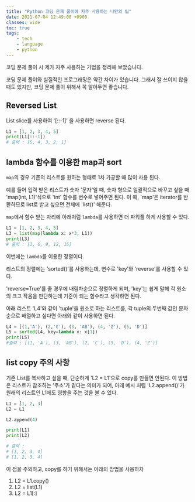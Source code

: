 ```yaml
---
title: "Python 코딩 문제 풀이에 자주 사용하는 나만의 팁"
date: 2021-07-04 12:49:00 +0900
classes: wide
toc: true
tags:
    - tech
    - language
    - python
---
```


코딩 문제 풀이 시 제가 자주 사용하는 기법을 정리해 보았습니다.

코딩 문제 풀이와 실질적인 프로그래밍은 약간 차이가 있습니다. 그래서 잘 쓰이지 않을 때도 있지만, 코딩 문제 풀이 위해서 꼭 알아두면 좋습니다.

## Reversed List

List slice를 사용하여 '[::-1]' 을 사용하면 reverse 된다.

```python
L1 = [1, 2, 3, 4, 5]
print(L1[::-1])
# 출력 : [5, 4, 3, 2, 1]
```

## lambda 함수를 이용한 map과 sort

`map`의 경우 기존의 리스트를 원하는 형태로 1차 가공할 때 많이 사용 된다.

예를 들어 입력 받은 리스트가 숫자 '문자'일 때, 숫자 형으로 일괄적으로 바꾸고 싶을 때 'map(int, L1)'식으로 'int' 함수를 변수로 넣어주면 된다. 이 때, `map'은 iterator를 반환하므로 list로 받고 싶으면 전체에 'list()' 해준다.

`map`에서 함수 받는 자리에 아래처럼 `lambda`를 사용하면 더 파워풀 하게 사용할 수 있다.

```python
L1 = [1, 2, 3, 4, 5]
L3 = list(map(lambda x: x*3, L1))
print(L3)
# 출력 : [3, 6, 9, 12, 15]
```

이번에는 `lambda`를 이용한 정렬이다.

리스트의 정렬에는 'sorted()'를 사용하는데, 변수로 'key'와 'reverse'를 사용할 수 있다.

'reverse=True'를 줄 경우에 내림차순으로 정렬하게 되며, 'key'는 쉽게 말해 각 원소의 크고 작음을 판단하는데 기준이 되는 함수라고 생각하면 된다.

아래 리스트 'L4'와 같이 'tuple'을 원소로 하는 리스트를, 각 tuple의 두번째 값인 문자 순으로 배열하고 싶다면 아래와 같이 사용하면 된다.

```python
L4 = [(1,'A'), (2,'C'), (3, 'AB'), (4, 'Z'), (5, 'D')]
L5 = sorted(L4, key=lambda x: x[1])
print(L5)
#출력 : [(1, 'A'), (3, 'AB'), (2, 'C'), (5, 'D'), (4, 'Z')]
```

## list copy 주의 사항

기존 List를 복사하고 싶을 때, 단순하게 'L2 = L1'으로 copy를 만들면 안된다. 이 방법은 리스트가 참조하는 '주소'가 같다는 의미가 되어, 아래 예시 처럼 'L2.append()'가 원래의 리스트인 L1에도 영향을 주는 것을 볼 수 있다.

```python
L1 = [1, 2, 3]
L2 = L1

L2.append(4)

print(L1)
print(L2)

# 출력 : 
# [1, 2, 3, 4]
# [1, 2, 3, 4]
```

이 점을 주의하고, copy를 하기 위해서는 아래의 방법을 사용하자

1) L2 = L1.copy()
2) L2 = list(L1)
3) L2 = L1[:]
